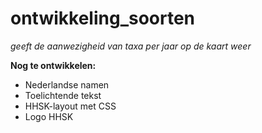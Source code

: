 # ontwikkeling_soorten

*geeft de aanwezigheid van taxa per jaar op de kaart weer*

**Nog te ontwikkelen:**
- Nederlandse namen
- Toelichtende tekst
- HHSK-layout met CSS
- Logo HHSK
